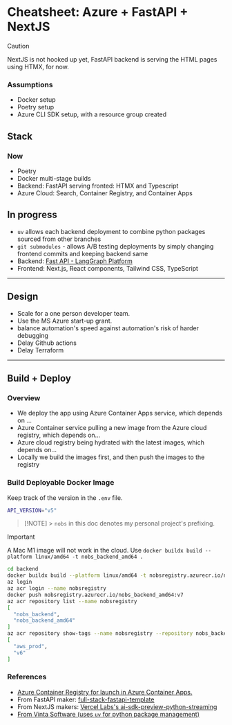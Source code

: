 # Cheatsheet: Azure + FastAPI + NextJS

> [!CAUTION]
> NextJS is not hooked up yet, FastAPI backend is serving the HTML pages using HTMX, for now.

### Assumptions

-   Docker setup
-   Poetry setup
-   Azure CLI SDK setup, with a resource group created

## Stack

### Now

-   Poetry
-   Docker multi-stage builds
-   Backend: FastAPI serving fronted: HTMX and Typescript
-   Azure Cloud: Search, Container Registry, and Container Apps

## In progress

-   `uv` allows each backend deployment to combine python packages sourced from other branches
-   `git submodules` - allows A/B testing deployments by simply changing frontend commits and keeping backend same
-   Backend: [Fast API - LangGraph Platform](https://www.langchain.com/langgraph-platform)
-   Frontend: Next.js, React components, Tailwind CSS, TypeScript

---

## Design

-   Scale for a one person developer team.
-   Use the MS Azure start-up grant.
-   balance automation's speed against automation's risk of harder debugging
-   Delay Github actions
-   Delay Terraform

---

## Build + Deploy

### Overview

-   We deploy the app using Azure Container Apps service, which depends on ...
-   Azure Container service pulling a new image from the Azure cloud registry, which depends on...
-   Azure cloud registry being hydrated with the latest images, which depends on...
-   Locally we build the images first, and then push the images to the registry

### Build Deployable Docker Image

Keep track of the version in the `.env` file.

```bash
API_VERSION="v5"
```

> [!NOTE] > `nobs` in this doc denotes my personal project's prefixing.

> [!IMPORTANT]
> A Mac M1 image will not work in the cloud. Use `docker buildx build --platform linux/amd64 -t nobs_backend_amd64 .`

```bash
cd backend
docker buildx build --platform linux/amd64 -t nobsregistry.azurecr.io/nobs_backend_amd64:v7 .
az login
az acr login --name nobsregistry
docker push nobsregistry.azurecr.io/nobs_backend_amd64:v7
az acr repository list --name nobsregistry
[
  "nobs_backend",
  "nobs_backend_amd64"
]
az acr repository show-tags --name nobsregistry --repository nobs_backend_amd64
[
  "aws_prod",
  "v6"
]
```

### References

-   [Azure Container Registry for launch in Azure Container Apps.](https://learn.microsoft.com/en-us/azure/container-instances/container-instances-tutorial-prepare-acr#create-azure-container-registry)
-   From FastAPI maker: [full-stack-fastapi-template](https://github.com/fastapi/full-stack-fastapi-template)
-   From NextJS makers: [Vercel Labs's ai-sdk-preview-python-streaming](https://github.com/vercel-labs/ai-sdk-preview-python-streaming)
-   [From Vinta Software (uses `uv` for python package management)](https://github.com/vintasoftware/nextjs-fastapi-template)
